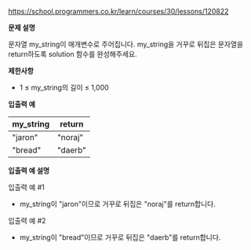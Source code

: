 https://school.programmers.co.kr/learn/courses/30/lessons/120822

**문제 설명**

문자열 my_string이 매개변수로 주어집니다. my_string을 거꾸로 뒤집은 문자열을 return하도록 solution 함수를 완성해주세요.

**제한사항**

- 1 ≤ my_string의 길이 ≤ 1,000

**입출력 예**

| my_string | 	return  |
|-----------|----------|
| "jaron"   | 	"noraj" |
| "bread"   | 	"daerb" |

**입출력 예 설명**

입출력 예 #1

- my_string이 "jaron"이므로 거꾸로 뒤집은 "noraj"를 return합니다.

입출력 예 #2

- my_string이 "bread"이므로 거꾸로 뒤집은 "daerb"를 return합니다.